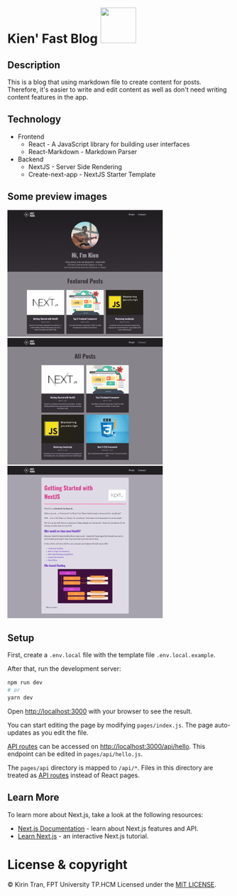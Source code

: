 # Kien' Fast Blog <img src="./public/favicon.ico" width="80" height="80" />

## Description
This is a blog that using markdown file to create content for posts.
Therefore, it's easier to write and edit content as well as don't need writing content features in the app.

## Technology
- Frontend
  - React - A JavaScript library for building user interfaces
  - React-Markdown - Markdown Parser
- Backend
  - NextJS - Server Side Rendering
  - Create-next-app - NextJS Starter Template

## Some preview images
<img src="./docs/images/home.png" width="350" height="285" /><img src="./docs/images/posts.png" width="350" height="285" />
<img src="./docs/images/post-detail.png" width="350" height="343" />

## Setup
First, create a `.env.local` file with the template file `.env.local.example`.

After that, run the development server:

```bash
npm run dev
# or
yarn dev
```

Open [http://localhost:3000](http://localhost:3000) with your browser to see the result.

You can start editing the page by modifying `pages/index.js`. The page auto-updates as you edit the file.

[API routes](https://nextjs.org/docs/api-routes/introduction) can be accessed on [http://localhost:3000/api/hello](http://localhost:3000/api/hello). This endpoint can be edited in `pages/api/hello.js`.

The `pages/api` directory is mapped to `/api/*`. Files in this directory are treated as [API routes](https://nextjs.org/docs/api-routes/introduction) instead of React pages.

## Learn More

To learn more about Next.js, take a look at the following resources:

- [Next.js Documentation](https://nextjs.org/docs) - learn about Next.js features and API.
- [Learn Next.js](https://nextjs.org/learn) - an interactive Next.js tutorial.

# License & copyright

© Kirin Tran, FPT University TP.HCM
Licensed under the [MIT LICENSE](LICENSE).